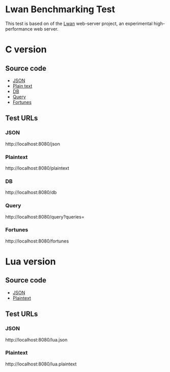 # Lwan Benchmarking Test

This test is based on of the [Lwan](https://lwan.ws) web-server project,
an experimental high-performance web server.

# C version

## Source code

* [JSON](src/techempower.c)
* [Plain text](src/techempower.c)
* [DB](src/techempower.c)
* [Query](src/techempower.c)
* [Fortunes](src/techempower.c)

## Test URLs
### JSON

http://localhost:8080/json

### Plaintext

http://localhost:8080/plaintext

### DB

http://localhost:8080/db

### Query

http://localhost:8080/query?queries=

### Fortunes

http://localhost:8080/fortunes

# Lua version

## Source code

* [JSON](src/techempower.conf)
* [Plaintext](src/techempower.conf)

## Test URLs
### JSON

http://localhost:8080/lua.json

### Plaintext

http://localhost:8080/lua.plaintext

